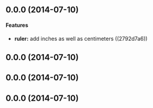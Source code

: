 <a name="0.0.0"></a>
## 0.0.0 (2014-07-10)


#### Features

* **ruler:** add inches as well as centimeters ((2792d7a6))


<a name="0.0.0"></a>
## 0.0.0 (2014-07-10)


<a name="0.0.0"></a>
## 0.0.0 (2014-07-10)


<a name="0.0.0"></a>
## 0.0.0 (2014-07-10)


